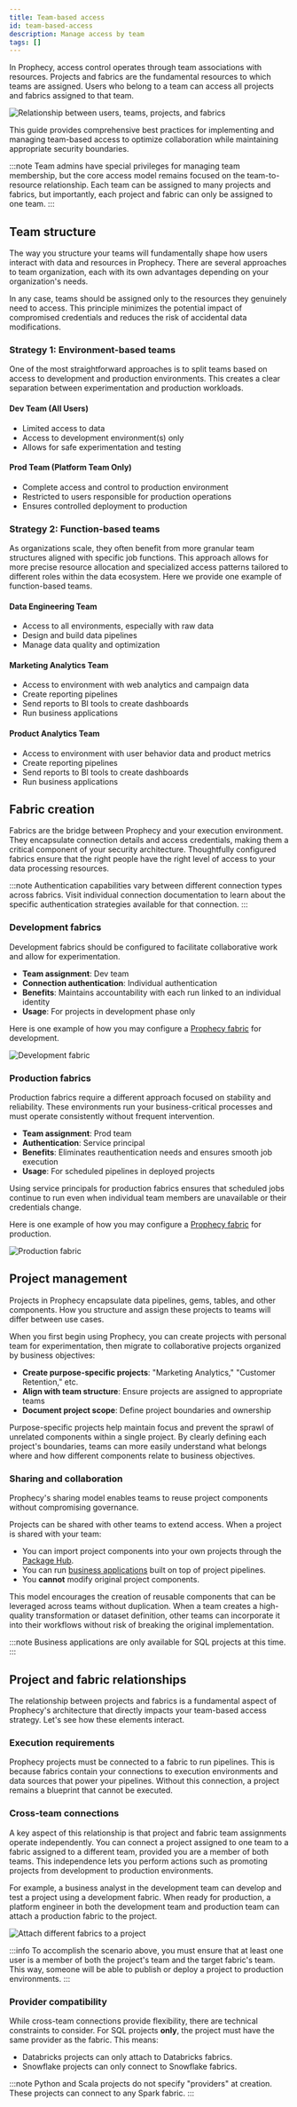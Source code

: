 ```yaml
---
title: Team-based access
id: team-based-access
description: Manage access by team
tags: []
---
```


In Prophecy, access control operates through team associations with resources. Projects and fabrics are the fundamental resources to which teams are assigned. Users who belong to a team can access all projects and fabrics assigned to that team.

![Relationship between users, teams, projects, and fabrics](img/project-fabric-team.png)

This guide provides comprehensive best practices for implementing and managing team-based access to optimize collaboration while maintaining appropriate security boundaries.

:::note
Team admins have special privileges for managing team membership, but the core access model remains focused on the team-to-resource relationship. Each team can be assigned to many projects and fabrics, but importantly, each project and fabric can only be assigned to one team.
:::

## Team structure

The way you structure your teams will fundamentally shape how users interact with data and resources in Prophecy. There are several approaches to team organization, each with its own advantages depending on your organization's needs.

In any case, teams should be assigned only to the resources they genuinely need to access. This principle minimizes the potential impact of compromised credentials and reduces the risk of accidental data modifications.

### Strategy 1: Environment-based teams

One of the most straightforward approaches is to split teams based on access to development and production environments. This creates a clear separation between experimentation and production workloads.

#### Dev Team (All Users)

- Limited access to data
- Access to development environment(s) only
- Allows for safe experimentation and testing

#### Prod Team (Platform Team Only)

- Complete access and control to production environment
- Restricted to users responsible for production operations
- Ensures controlled deployment to production

### Strategy 2: Function-based teams

As organizations scale, they often benefit from more granular team structures aligned with specific job functions. This approach allows for more precise resource allocation and specialized access patterns tailored to different roles within the data ecosystem. Here we provide one example of function-based teams.

#### Data Engineering Team

- Access to all environments, especially with raw data
- Design and build data pipelines
- Manage data quality and optimization

#### Marketing Analytics Team

- Access to environment with web analytics and campaign data
- Create reporting pipelines
- Send reports to BI tools to create dashboards
- Run business applications

#### Product Analytics Team

- Access to environment with user behavior data and product metrics
- Create reporting pipelines
- Send reports to BI tools to create dashboards
- Run business applications

## Fabric creation

Fabrics are the bridge between Prophecy and your execution environment. They encapsulate connection details and access credentials, making them a critical component of your security architecture. Thoughtfully configured fabrics ensure that the right people have the right level of access to your data processing resources.

:::note
Authentication capabilities vary between different connection types across fabrics. Visit individual connection documentation to learn about the specific authentication strategies available for that connection.
:::

### Development fabrics

Development fabrics should be configured to facilitate collaborative work and allow for experimentation.

- **Team assignment**: Dev team
- **Connection authentication**: Individual authentication
- **Benefits**: Maintains accountability with each run linked to an individual identity
- **Usage**: For projects in development phase only

Here is one example of how you may configure a [Prophecy fabric](docs/administration/fabrics/prophecy-fabrics/prophecy-fabrics.md) for development.

![Development fabric](img/fabric-dev.png)

### Production fabrics

Production fabrics require a different approach focused on stability and reliability. These environments run your business-critical processes and must operate consistently without frequent intervention.

- **Team assignment**: Prod team
- **Authentication**: Service principal
- **Benefits**: Eliminates reauthentication needs and ensures smooth job execution
- **Usage**: For scheduled pipelines in deployed projects

Using service principals for production fabrics ensures that scheduled jobs continue to run even when individual team members are unavailable or their credentials change.

Here is one example of how you may configure a [Prophecy fabric](docs/administration/fabrics/prophecy-fabrics/prophecy-fabrics.md) for production.

![Production fabric](img/fabric-prod.png)

## Project management

Projects in Prophecy encapsulate data pipelines, gems, tables, and other components. How you structure and assign these projects to teams will differ between use cases.

When you first begin using Prophecy, you can create projects with personal team for experimentation, then migrate to collaborative projects organized by business objectives:

- **Create purpose-specific projects**: "Marketing Analytics," "Customer Retention," etc.
- **Align with team structure**: Ensure projects are assigned to appropriate teams
- **Document project scope**: Define project boundaries and ownership

Purpose-specific projects help maintain focus and prevent the sprawl of unrelated components within a single project. By clearly defining each project's boundaries, teams can more easily understand what belongs where and how different components relate to business objectives.

### Sharing and collaboration

Prophecy's sharing model enables teams to reuse project components without compromising governance.

Projects can be shared with other teams to extend access. When a project is shared with your team:

- You can import project components into your own projects through the [Package Hub](/engineers/package-hub).
- You can run [business applications](/analysts/business-applications) built on top of project pipelines.
- You **cannot** modify original project components.

This model encourages the creation of reusable components that can be leveraged across teams without duplication. When a team creates a high-quality transformation or dataset definition, other teams can incorporate it into their workflows without risk of breaking the original implementation.

:::note
Business applications are only available for SQL projects at this time.
:::

## Project and fabric relationships

The relationship between projects and fabrics is a fundamental aspect of Prophecy's architecture that directly impacts your team-based access strategy. Let's see how these elements interact.

### Execution requirements

Prophecy projects must be connected to a fabric to run pipelines. This is because fabrics contain your connections to execution environments and data sources that power your pipelines. Without this connection, a project remains a blueprint that cannot be executed.

### Cross-team connections

A key aspect of this relationship is that project and fabric team assignments operate independently. You can connect a project assigned to one team to a fabric assigned to a different team, provided you are a member of both teams. This independence lets you perform actions such as promoting projects from development to production environments.

For example, a business analyst in the development team can develop and test a project using a development fabric. When ready for production, a platform engineer in both the development team and production team can attach a production fabric to the project.

![Attach different fabrics to a project](img/project-fabric-attachment.png)

:::info
To accomplish the scenario above, you must ensure that at least one user is a member of both the project's team and the target fabric's team. This way, someone will be able to publish or deploy a project to production environments.
:::

### Provider compatibility

While cross-team connections provide flexibility, there are technical constraints to consider. For SQL projects **only**, the project must have the same provider as the fabric. This means:

- Databricks projects can only attach to Databricks fabrics.
- Snowflake projects can only connect to Snowflake fabrics.

:::note
Python and Scala projects do not specify "providers" at creation. These projects can connect to any Spark fabric.
:::
